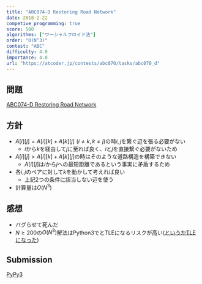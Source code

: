 ```yaml
---
title: "ABC074-D Restoring Road Network"
date: 2018-2-22
competive_programming: true
score: 500
algorithms: ["ワーシャルフロイド法"]
order: "O(N^3)"
contest: "ABC"
difficulty: 4.0
importance: 4.0
url: "https://atcoder.jp/contests/abc070/tasks/abc070_d"
---
```


## 問題

[ABC074-D Restoring Road Network](https://atcoder.jp/contests/abc070/tasks/abc070_d)

## 方針

- $A[i][j]=A[i][k]+A[k][j]\,\,(i \neq k, k \neq j)$の時$i,j$を繋ぐ辺を張る必要がない
  - $i$から$k$を経由して$j$に至れば良く、$i$と$j$を直接繋ぐ必要がないため
- $A[i][j] > A[i][k]+A[k][j]$の時はそのような道路構造を構築できない
  - $A[i][j]$は$i$から$j$への最短距離であるという事実に矛盾するため
- 各$i,j$のペアに対して$k$を動かして考えれば良い
  - 上記$2$つの条件に該当しない辺を使う
- 計算量は$O(N^3)$

## 感想

- バグらせて死んだ
- $N \geq 200$の$O(N^3)$解法はPython3でとTLEになるリスクが高い([というかTLEになった](https://atcoder.jp/contests/abc074/submissions/4346206))

## Submission

[PyPy3](https://atcoder.jp/contests/abc074/submissions/4345608)